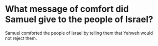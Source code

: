# What message of comfort did Samuel give to the people of Israel?

Samuel comforted the people of Israel by telling them that Yahweh would not reject them.
